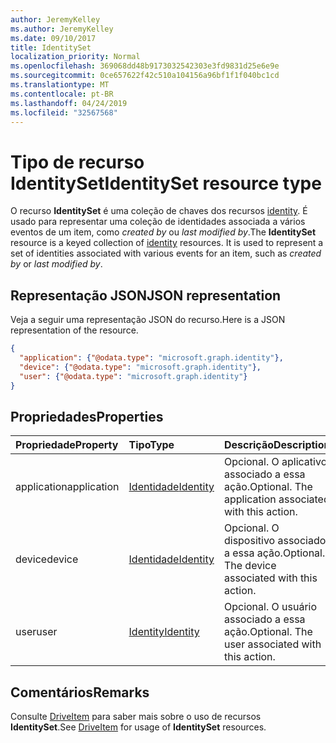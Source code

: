 ```yaml
---
author: JeremyKelley
ms.author: JeremyKelley
ms.date: 09/10/2017
title: IdentitySet
localization_priority: Normal
ms.openlocfilehash: 369068dd48b9173032542303e3fd9831d25e6e9e
ms.sourcegitcommit: 0ce657622f42c510a104156a96bf1f1f040bc1cd
ms.translationtype: MT
ms.contentlocale: pt-BR
ms.lasthandoff: 04/24/2019
ms.locfileid: "32567568"
---
```

# <a name="identityset-resource-type"></a><span data-ttu-id="ca69d-102">Tipo de recurso IdentitySet</span><span class="sxs-lookup"><span data-stu-id="ca69d-102">IdentitySet resource type</span></span>

<span data-ttu-id="ca69d-p101">O recurso **IdentitySet** é uma coleção de chaves dos recursos [identity](identity.md). É usado para representar uma coleção de identidades associada a vários eventos de um item, como _created by_ ou _last modified by_.</span><span class="sxs-lookup"><span data-stu-id="ca69d-p101">The **IdentitySet** resource is a keyed collection of [identity](identity.md) resources. It is used to represent a set of identities associated with various events for an item, such as _created by_ or _last modified by_.</span></span>

## <a name="json-representation"></a><span data-ttu-id="ca69d-105">Representação JSON</span><span class="sxs-lookup"><span data-stu-id="ca69d-105">JSON representation</span></span>

<span data-ttu-id="ca69d-106">Veja a seguir uma representação JSON do recurso.</span><span class="sxs-lookup"><span data-stu-id="ca69d-106">Here is a JSON representation of the resource.</span></span>

<!-- { "blockType": "resource", "@odata.type": "microsoft.graph.identitySet",
       "optionalProperties": ["user", "application", "device"],
       "openType": true } -->
```json
{
  "application": {"@odata.type": "microsoft.graph.identity"},
  "device": {"@odata.type": "microsoft.graph.identity"},
  "user": {"@odata.type": "microsoft.graph.identity"}
}
```

## <a name="properties"></a><span data-ttu-id="ca69d-107">Propriedades</span><span class="sxs-lookup"><span data-stu-id="ca69d-107">Properties</span></span>

| <span data-ttu-id="ca69d-108">Propriedade</span><span class="sxs-lookup"><span data-stu-id="ca69d-108">Property</span></span>    | <span data-ttu-id="ca69d-109">Tipo</span><span class="sxs-lookup"><span data-stu-id="ca69d-109">Type</span></span>                    | <span data-ttu-id="ca69d-110">Descrição</span><span class="sxs-lookup"><span data-stu-id="ca69d-110">Description</span></span>                                            |
|:------------|:------------------------|:-------------------------------------------------------|
| <span data-ttu-id="ca69d-111">application</span><span class="sxs-lookup"><span data-stu-id="ca69d-111">application</span></span> | [<span data-ttu-id="ca69d-112">Identidade</span><span class="sxs-lookup"><span data-stu-id="ca69d-112">Identity</span></span>](identity.md) | <span data-ttu-id="ca69d-p102">Opcional. O aplicativo associado a essa ação.</span><span class="sxs-lookup"><span data-stu-id="ca69d-p102">Optional. The application associated with this action.</span></span> |
| <span data-ttu-id="ca69d-115">device</span><span class="sxs-lookup"><span data-stu-id="ca69d-115">device</span></span>      | [<span data-ttu-id="ca69d-116">Identidade</span><span class="sxs-lookup"><span data-stu-id="ca69d-116">Identity</span></span>](identity.md) | <span data-ttu-id="ca69d-p103">Opcional. O dispositivo associado a essa ação.</span><span class="sxs-lookup"><span data-stu-id="ca69d-p103">Optional. The device associated with this action.</span></span>      |
| <span data-ttu-id="ca69d-119">user</span><span class="sxs-lookup"><span data-stu-id="ca69d-119">user</span></span>        | [<span data-ttu-id="ca69d-120">Identity</span><span class="sxs-lookup"><span data-stu-id="ca69d-120">Identity</span></span>](identity.md) | <span data-ttu-id="ca69d-p104">Opcional. O usuário associado a essa ação.</span><span class="sxs-lookup"><span data-stu-id="ca69d-p104">Optional. The user associated with this action.</span></span>        |

## <a name="remarks"></a><span data-ttu-id="ca69d-123">Comentários</span><span class="sxs-lookup"><span data-stu-id="ca69d-123">Remarks</span></span> 

<span data-ttu-id="ca69d-124">Consulte [DriveItem](driveitem.md) para saber mais sobre o uso de recursos **IdentitySet**.</span><span class="sxs-lookup"><span data-stu-id="ca69d-124">See [DriveItem](driveitem.md) for usage of **IdentitySet** resources.</span></span>


<!-- uuid: 8fcb5dbc-d5aa-4681-8e31-b001d5168d79
2015-10-25 14:57:30 UTC -->
<!-- {
  "type": "#page.annotation",
  "description": "Identity set is a collection of identities",
  "section": "documentation",
  "tocPath": "Resources/IdentitySet"
} -->
